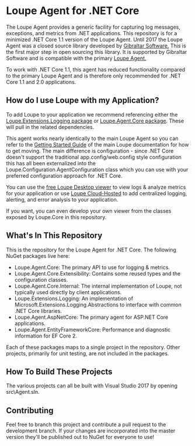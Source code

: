 # Loupe Agent for .NET Core #

The Loupe Agent provides a generic facility for capturing log messages, exceptions, and metrics
from .NET applications.  This repository is for a minimized .NET Core 1.1 version of the Loupe Agent.
Until 2017 the Loupe Agent was a closed source library developed by [Gibraltar Software.](https://onloupe.com)  This is the
first major step in open sourcing this library.  It is supported by Gibraltar Software and is compatible
with the primary [Loupe Agent.](https://www.nuget.org/packages/Gibraltar.Agent/)

To work with .NET Core 1.1, this agent has reduced functionality compared to the primary Loupe Agent and
is therefore only recommended for .NET Core 1.1 and 2.0 applications.

## How do I use Loupe with my Application? ##

To add Loupe to your application we recommend referencing either the [Loupe.Extensions.Logging package](https://www.nuget.org/packages/Loupe.Extensions.Logging/)
or [Loupe.Agent.Core package](https://www.nuget.org/packages/Loupe.Agent.Core/).  These will pull in the related dependencies.

This agent works nearly identically to the main Loupe Agent so you can refer to the [Getting Started Guide](https://doc.onloupe.com/#GettingStarted_Introduction.html)
of the main Loupe documentation for how to get moving. The main difference is configuration - since .NET Core doesn't
support the traditional app.config/web.config style configuration this has all been externalized into the Loupe.Configuration.AgentConfiguration
class which you can use with your preferred configuration approach for .NET Core.

You can use the [free Loupe Desktop viewer](https://onloupe.com/local-logging/free-net-log-viewer) to
view logs & analyze metrics for your application or use [Loupe Cloud-Hosted](https://onloupe.com/) to add centralized logging,
alerting, and error analysis to your application.

If you want, you can even develop your own viewer from the classes exposed by Loupe.Core in this repository.

## What's In This Repository ##

This is the repository for the Loupe Agent for .NET Core.
The following NuGet packages live here:

* Loupe.Agent.Core: The primary API to use for logging & metrics.
* Loupe.Agent.Core.Extensibility: Contains some reused types and the configuration classes.
* Loupe.Agent.Core.Internal: The internal implementation of Loupe, not typically used directly by client applications.
* Loupe.Extensions.Logging: An implementation of Microsoft.Extensions.Logging.Abstractions to interface with common .NET Core libraries.
* Loupe.Agent.AspNetCore: The primary agent for ASP.NET Core applications.
* Loupe.Agent.EntityFrameworkCore: Performance and diagnostic information for EF Core 2.

Each of these packages maps to a single project in the repository. Other projects, primarily for unit testing, are not
included in the packages.

## How To Build These Projects ##

The various projects can all be built with Visual Studio 2017 by opening src\Agent.sln.

## Contributing ##

Feel free to branch this project and contribute a pull request to the development branch. If your changes are incorporated into the master version they'll be published out to NuGet for everyone to use!
